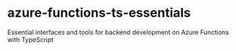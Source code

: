 # azure-functions-ts-essentials
Essential interfaces and tools for backend development on Azure Functions with TypeScript
